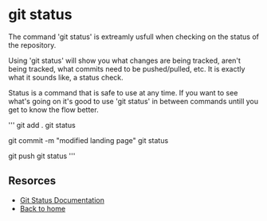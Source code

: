 
# git status

The command 'git status' is extreamly usfull when checking on the status of the repository.

Using 'git status' will show you what changes are being tracked, aren't being tracked, what commits need to be pushed/pulled, etc.
It is exactly what it sounds like, a status check.

Status is a command that is safe to use at any time.
If you want to see what's going on it's good to use 'git status' in between commands untill you get to know the flow better.

'''
git add .
git status

git commit -m "modified landing page"
git status

git push
git status
'''

## Resorces

- [Git Status Documentation](https://git-scm.com/docs/git-status)
- [Back to home](../README.md)
